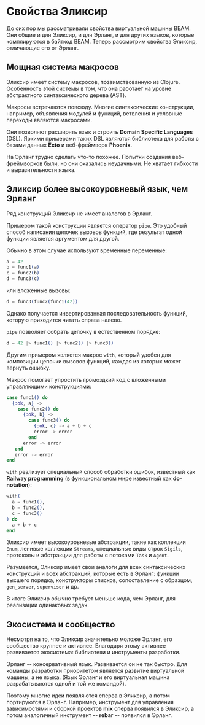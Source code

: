 # Свойства Эликсир

До сих пор мы рассматривали свойства виртуальной машины BEAM. Они общие и для Эликсир, и для Эрланг, и для других языков, которые комплируются в байткод BEAM. Теперь рассмотрим свойства Эликсир, отличающие его от Эрланг.


## Мощная система макросов

Эликсир имеет систему макросов, позаимствованную из Clojure. Особенность этой системы в том, что она работает на уровне абстрактного синтаксического дерева (AST).

Макросы встречаются повсюду. Многие синтаксические конструкции, например, объявления модулей и функций, ветвления и условные переходы являются макросами.

Они позволяют расширять язык и строить **Domain Specific Languages** (DSL). Яркими примерами таких DSL являются библиотека для работы с базами данных **Ecto** и веб-фреймворк **Phoenix**.

На Эрланг трудно сделать что-то похожее. Попытки создания веб-фреймворков были, но они оказались неудачными. Не хватает гибкости и выразительности языка.


## Эликсир более высокоуровневый язык, чем Эрланг

Ряд конструкций Эликсир не имеет аналогов в Эрланг.

Примером такой конструкции является оператор `pipe`. Это удобный способ написания цепочек вызовов функций, где результат одной функции является аргументом для другой.

Обычно в этом случае используют временные переменные:

```elixir
a = 42
b = func1(a)
c = func2(b)
d = func3(c)
```

или вложенные вызовы:

```elixir
d = func3(func2(func1(42))
```

Однако получается инвертированная последовательность функций, которую приходится читать справа налево.

`pipe` позволяет собрать цепочку в естественном порядке:

```elixir
d = 42 |> func1() |> func2() |> func3()
```

Другим примером является макрос `with`, который удобен для композиции цепочки вызовов функций, каждая из которых может вернуть ошибку. 

Макрос помогает упростить громоздкий код с вложенными управляющими конструкциями:

```elixir
case func1() do
  {:ok, a} -> 
    case func2() do
      {:ok, b} -> 
        case func3() do
          {:ok, c} -> a + b + c
          error -> error
        end
      error -> error
   end
   error -> error
end
```

`with` реализует специальный способ обработки ошибок, известный как **Railway programming** (в функциональном мире известный как **do-notation**):

```elixir
with(
  a = func1(),
  b = func2(),
  c = func3()
) do
  a + b + c
end
```

Эликсир имеет высокоуровневые абстракции, такие как коллекции `Enum`, ленивые коллекции `Streams`, специальные виды строк `Sigils`, протоколы и абстракции для работы с потоками `Task` и `Agent`.

Разумеется, Эликсир имеет свои аналоги для всех синтаксических конструкций и всех абстракций, которые есть в Эрланг: функции высшего порядка, конструкторы списков, сопоставление с образцом, `gen_server`, `supervisor` и др.

В итоге Эликсир обычно требует меньше кода, чем Эрланг, для реализации одинаковых задач.


## Экосистема и сообщество

Несмотря на то, что Эликсир значительно моложе Эрланг, его сообщество крупнее и активнее. Благодаря этому активнее развивается экосистема: библиотеки и инструменты разработки.

Эрланг -- консервативный язык. Развивается он не так быстро. Для команды разработки приоритетом является развитие виртуальной машины, а не языка. (Язык Эрланг и его виртуальная машина разрабатываются одной и той же командой).

Поэтому многие идеи появляются сперва в Эликсир, а потом портируются в Эрланг. Например, инструмент для управления зависимостями и сборкой проектов **mix** сперва появился в Эликсир, а потом аналогичный инструмент -- **rebar** -- появился в Эрланг.
